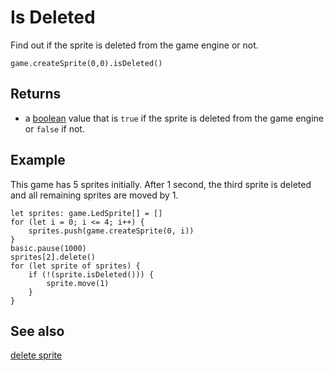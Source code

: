 # Is Deleted

Find out if the sprite is deleted from the game engine or not.

```sig
game.createSprite(0,0).isDeleted()
```

## Returns

* a [boolean](/types/boolean) value that is `true` if the sprite is deleted from the game engine or `false` if not.

## Example

This game has 5 sprites initially. After 1 second, the third sprite is deleted and all remaining sprites are moved by 1.

```blocks
let sprites: game.LedSprite[] = []
for (let i = 0; i <= 4; i++) {
    sprites.push(game.createSprite(0, i))
}
basic.pause(1000)
sprites[2].delete()
for (let sprite of sprites) {
    if (!(sprite.isDeleted())) {
        sprite.move(1)
    }
}
```

## See also

[delete sprite](/reference/game/delete)